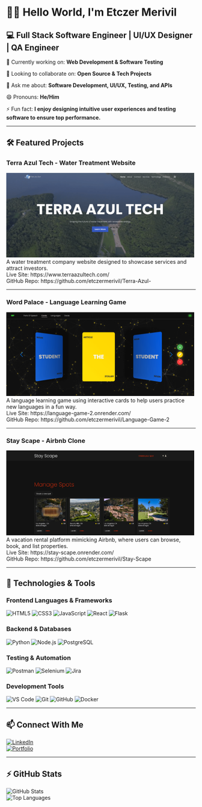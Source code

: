# 👋🏾 Hello World, I'm Etczer Merivil  

## 💻 Full Stack Software Engineer | UI/UX Designer | QA Engineer  

🔭 Currently working on: **Web Development & Software Testing**  

👯 Looking to collaborate on: **Open Source & Tech Projects**  

💬 Ask me about: **Software Development, UI/UX, Testing, and APIs**  

😄 Pronouns: **He/Him**  

⚡ Fun fact: **I enjoy designing intuitive user experiences and testing software to ensure top performance.**  

---

## 🛠 Featured Projects  

### **Terra Azul Tech - Water Treatment Website**  
<a href="https://www.terraazultech.com/">
  <img src="https://github.com/etczermerivil/etczermerivil/blob/main/Terra%201.png?raw=true" width="500"/>
<!--   <img src="https://github.com/etczermerivil/etczermerivil/blob/main/Terra%202.png?raw=true" width="500"/> -->
</a>  
<br>  
A water treatment company website designed to showcase services and attract investors.  
<br>  
Live Site: https://www.terraazultech.com/
<br>  
GitHub Repo: https://github.com/etczermerivil/Terra-Azul-

---

### **Word Palace - Language Learning Game**  
<a href="https://language-game-2.onrender.com/">
<!--   <img src="https://github.com/etczermerivil/etczermerivil/blob/main/Word%201.png?raw=true" width="500"/> -->
  <img src="https://github.com/etczermerivil/etczermerivil/blob/main/Word%202.png?raw=true" width="500"/>
<!--   <img src="https://github.com/etczermerivil/etczermerivil/blob/main/Word%203.png?raw=true" width="500"/> -->
</a>  
<br>  
A language learning game using interactive cards to help users practice new languages in a fun way. 
<br>  
Live Site: https://language-game-2.onrender.com/
<br>  
GitHub Repo: https://github.com/etczermerivil/Language-Game-2

---

### **Stay Scape - Airbnb Clone**  
<a href="https://stay-scape.onrender.com/">
<!--   <img src="https://github.com/etczermerivil/etczermerivil/blob/main/Stay%201.png?raw=true" width="500"/> -->
<!--   <img src="https://github.com/etczermerivil/etczermerivil/blob/main/Stay%202.png?raw=true" width="500"/> -->
  <img src="https://github.com/etczermerivil/etczermerivil/blob/main/Stay%203.png?raw=true" width="500"/>
<!--   <img src="https://github.com/etczermerivil/etczermerivil/blob/main/Stay%204.png?raw=true" width="500"/> -->
</a>  
<br>  
A vacation rental platform mimicking Airbnb, where users can browse, book, and list properties.
<br>  
Live Site: https://stay-scape.onrender.com/
<br>  
GitHub Repo: https://github.com/etczermerivil/Stay-Scape 

---

## 🚀 Technologies & Tools  

### **Frontend Languages & Frameworks**  
<p align="left">
  <img src="https://cdn.jsdelivr.net/gh/devicons/devicon/icons/html5/html5-original.svg" alt="HTML5" width="40" height="40"/>
  <img src="https://cdn.jsdelivr.net/gh/devicons/devicon/icons/css3/css3-original.svg" alt="CSS3" width="40" height="40"/>
  <img src="https://cdn.jsdelivr.net/gh/devicons/devicon/icons/javascript/javascript-original.svg" alt="JavaScript" width="40" height="40"/>
  <img src="https://cdn.jsdelivr.net/gh/devicons/devicon/icons/react/react-original.svg" alt="React" width="40" height="40"/>
  <img src="https://cdn.jsdelivr.net/gh/devicons/devicon/icons/flask/flask-original.svg" alt="Flask" width="40" height="40"/>
</p>

### **Backend & Databases**  
<p align="left">
  <img src="https://cdn.jsdelivr.net/gh/devicons/devicon/icons/python/python-original.svg" alt="Python" width="40" height="40"/>
  <img src="https://cdn.jsdelivr.net/gh/devicons/devicon/icons/nodejs/nodejs-original.svg" alt="Node.js" width="40" height="40"/>
  <img src="https://cdn.jsdelivr.net/gh/devicons/devicon/icons/postgresql/postgresql-original.svg" alt="PostgreSQL" width="40" height="40"/>
</p>

### **Testing & Automation**  
<p align="left">
  <img src="https://cdn.jsdelivr.net/gh/devicons/devicon/icons/postman/postman-original.svg" alt="Postman" width="40" height="40"/>
  <img src="https://cdn.jsdelivr.net/gh/devicons/devicon/icons/selenium/selenium-original.svg" alt="Selenium" width="40" height="40"/>
  <img src="https://cdn.jsdelivr.net/gh/devicons/devicon/icons/jira/jira-original.svg" alt="Jira" width="40" height="40"/>
</p>

### **Development Tools**  
<p align="left">
  <img src="https://cdn.jsdelivr.net/gh/devicons/devicon/icons/vscode/vscode-original.svg" alt="VS Code" width="40" height="40"/>
  <img src="https://cdn.jsdelivr.net/gh/devicons/devicon/icons/git/git-original.svg" alt="Git" width="40" height="40"/>
  <img src="https://cdn.jsdelivr.net/gh/devicons/devicon/icons/github/github-original.svg" alt="GitHub" width="40" height="40"/>
  <img src="https://cdn.jsdelivr.net/gh/devicons/devicon/icons/docker/docker-original.svg" alt="Docker" width="40" height="40"/>
</p>

---

## 📫 Connect With Me  
[![LinkedIn](https://img.shields.io/badge/-LinkedIn-0077B5?style=flat-square&logo=linkedin&logoColor=white)](https://www.linkedin.com/in/etczermerivil/)  
[![Portfolio](https://img.shields.io/badge/-Portfolio-000000?style=flat-square&logo=webflow&logoColor=white)](https://etczer-merivil-design.webflow.io/)  

---

## ⚡ GitHub Stats  
![GitHub Stats](https://github-readme-stats.vercel.app/api?username=etczermerivil&show_icons=true&theme=radical)  
![Top Languages](https://github-readme-stats.vercel.app/api/top-langs/?username=etczermerivil&layout=compact&theme=radical)  
